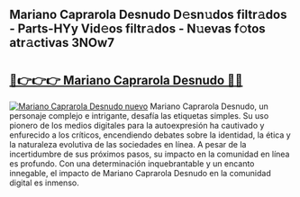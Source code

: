 ## Mariano Caprarola Desnudo D𝚎sn𝚞dos filtr𝚊dos - Parts-HYy Vid𝚎os filtr𝚊dos - N𝚞evas f𝚘tos atr𝚊ctivas 3NOw7

# <h2><a href="http://mb5rdr.tromn.icu/?c=Mariano+Caprarola+Desnudo">🔗👉👉👉 Mariano Caprarola Desnudo 🔗🔗</a></h2>

[![Mariano Caprarola Desnudo nuevo](https://i.imgur.com/pEAQMta.gif)](http://mb5rdr.tromn.icu/?c=Mariano+Caprarola+Desnudo)
Mariano Caprarola Desnudo, un personaje complejo e intrigante, desafía las etiquetas simples. Su uso pionero de los medios digitales para la autoexpresión ha cautivado y enfurecido a los críticos, encendiendo debates sobre la identidad, la ética y la naturaleza evolutiva de las sociedades en línea. A pesar de la incertidumbre de sus próximos pasos, su impacto en la comunidad en línea es profundo. Con una determinación inquebrantable y un encanto innegable, el impacto de Mariano Caprarola Desnudo en la comunidad digital es inmenso.
